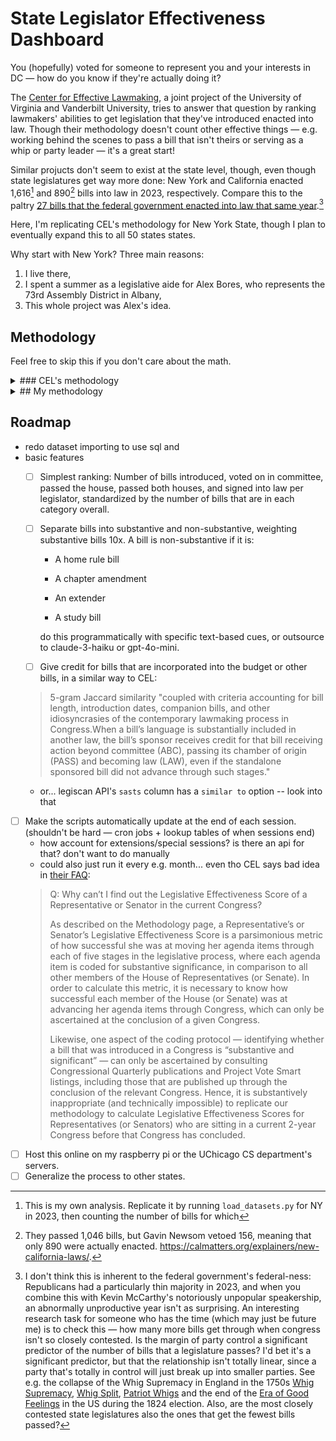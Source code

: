 # State Legislator Effectiveness Dashboard
You (hopefully) voted for someone to represent you and your interests in DC — how do you know if they're actually doing it?

The [Center for Effective Lawmaking](https://thelawmakers.org/), a joint project of the University of Virginia and Vanderbilt University, tries to answer that question by ranking lawmakers' abilities to get legislation that they've introduced enacted into law. Though their methodology doesn't count other effective things — e.g. working behind the scenes to pass a bill that isn't theirs or serving as a whip or party leader — it's a great start!

Similar projucts don't seem to exist at the state level, though, even though state legislatures get way more done:  New York and California enacted 1,616[^1] and 890[^2] bills into law in 2023, respectively. Compare this to the paltry [27 bills that the federal government enacted into law that same year](https://www.nytimes.com/2023/12/19/us/politics/bills-laws-2023-house-congress.html).[^3]

Here, I'm replicating CEL's methodology for New York State, though I plan to eventually expand this to all 50 states states.

Why start with New York? Three main reasons:
1. I live there,
2. I spent a summer as a legislative aide for Alex Bores, who represents the 73rd Assembly District in Albany,
3. This whole project was Alex's idea.

## Methodology
Feel free to skip this if you don't care about the math.

<details>
    <summary>### CEL's methodology</summary>

    I've reproduced CEL's original formula below. It looks like a beast, but it isn't too bad; you just have to know what everything means.

    It has three types of variables:
    - Variables for each lawmaker and session:
        - $i$ for each lawmaker, and
        - $t$ for each session of congress;

    - Variables for how far in the legislative process any given bill makes it:
        - $BILL$ for the number of bills **introduced**,
        - $AIC$ for the number of bills which received **action in committee**,
        - $ABC$ for the number of bills which received **action beyond committee**,
        - $PASS$ for the number of bills which **passed their chamber of origin**, and
        - $LAW$ for the number of bills which passed the other chamber, too, i.e. which where **enacted into law**;

    - and variables that divide and weight bills by their ambition and scope:  
        - $C$ for the number of commemmoritive bills,
            - $C$ bills are weighted by $\alpha = 1$,
        - $S$ for the number of substantive bills,
            - $C$ bills are weighted by $beta = 5$,
        - $SS$ for the number of substantive and significant bills,
            - $SS$ bills are weighted by $\gamma = 10$.[^4]

    With that said, take a deep breath:

    $$LES_{it} = 
    \begin{bmatrix}
        \dfrac{
            \alpha BILL_{it}^C 
            + \beta BILL_{it}^S 
            + \gamma BILL_{it}^{SS}
        }{
            \alpha \sum_{j=1}\limits^{N}BILL_{it}^C 
            + \beta \sum_{j=1}\limits^{N} BILL_{it}^S 
            + \sum_{j=1}\limits^{N} \gamma BILL_{it}^{SS}
        }\\
        \\
        + \dfrac{
            \alpha AIC_{it}^C 
            + \beta AIC_{it}^S 
            + \gamma AIC_{it}^{SS}
        }{
            \alpha \sum_{j=1}\limits^{N}AIC_{it}^C 
            + \beta \sum_{j=1}\limits^{N} AIC_{it}^S 
            + \sum_{j=1}\limits^{N} \gamma AIC_{it}^{SS}
        }\\
        \\
        + \dfrac{
            \alpha ABC_{it}^C 
            + \beta ABC_{it}^S 
            + \gamma ABC_{it}^{SS}
        }{
            \alpha \sum_{j=1}\limits^{N}ABC_{it}^C 
            + \beta \sum_{j=1}\limits^{N} ABC_{it}^S 
            + \sum_{j=1}\limits^{N} \gamma ABC_{it}^{SS}
        }\\
        \\
        + \dfrac{
            \alpha PASS_{it}^C 
            + \beta PASS_{it}^S 
            + \gamma PASS_{it}^{SS}
        }{
            \alpha \sum_{j=1}\limits^{N}PASS_{it}^C 
            + \beta \sum_{j=1}\limits^{N} PASS_{it}^S 
            + \sum_{j=1}\limits^{N} \gamma PASS_{it}^{SS}
        }\\
        \\
        + \dfrac{
            \alpha LAW_{it}^C 
            + \beta LAW_{it}^S 
            + \gamma LAW_{it}^{SS}
        }{
            \alpha \sum_{j=1}\limits^{N}LAW_{it}^C 
            + \beta \sum_{j=1}\limits^{N} LAW_{it}^S 
            + \sum_{j=1}\limits^{N} \gamma LAW_{it}^{SS}
        }
    \end{bmatrix}\begin{bmatrix}
        \dfrac{
            N
        }{
            5
        }\\
    \end{bmatrix}$$

    As CEL notes, the $\dfrac{N}{5}$ factor normalizes the average LES to 1 in each Congress.

    To get from $LES$ to a given legislator's Benchmark Score $\widehat{LES}$, you can use an ordinary least squares regression model to predict a given legislator $i$'s LES in a given congressional session $t$, using the following as predictors:
    - Legislator $i$'s seniority in session $t$,[^5]
    - An indicator variable for if legislator $i$ was a member of the majority party in session $t$,
    - An indicator variable for if legislator $i$ was a committee chair during session $t$, and
    - An indicator variable for if legislator $i$ was a sub-committee chair during session $t$.

    When you write that out as an equation, you get something like this:

    $$
    \widehat{LES}_{it} = \hat\alpha + \beta_{seniority} Seniority_{it} + \beta_{majority}Majority_{it} + \beta{com chair}Com_Chair_{it} + \beta{subcom chair}Subcom_Chair_{it}
    $$
    First, for each Congress, we estimate an Ordinary Least Squares regression model where the dependent variable is Representative i’s LES, and the independent variables are Representative i’s Seniority, an indicator variable for whether she was a member of the majority party, and indicator variables for whether she held a committee and/or subcommittee chair. After estimating the regression coefficients that correspond to each of the independent variables, we generated linear predicted values for each Representative’s LES in the given Congress.

    The predicted value is denoted as the Representative’s “Benchmark Score” that we refer to on the pages of this website. Having identified a Representative’s Benchmark Score, we denote a Representative’s Legislative Effectiveness Score as being “Above Expectations” if the ratio of her Legislative Effectiveness Score to her Benchmark Score is greater than 1.50. We denote a Representative’s Legislative Effectiveness Score as being “Below Expectations” if the ratio of her Legislative Effectiveness Score to her Benchmark Score is less than .50. Finally, we denote a Representative’s Legislative Effectiveness Score as “Meets Expectations” if the ratio of her Legislative Effectiveness Score to her Benchmark Score is between .50 and 1.50. We employ an identical methodology to calculate a Senator’s benchmark score.

</details>

<details>
    <summary>## My methodology</summary>
    Though CEL's methods work wonderfully at the federal level, lots of states have weird little quirks that are important to know! For example, the only "action beyond committee" that ever happens in NY is getting approved. To see how the methodology changes for each state, unfold that state's section below.
    <details>
        <summary> - New York</summary>
        We're going to just start with NY, though I of course have greater ambitions. Thanks to conversations with Alex Bores, I'm making two tweaks to CEL's formula here.
        1. I'm dropping the "action beyond committee" flag — it's probably very helpful at the federal level, but, thanks to my inside source, I know that making it to the floor is tantamount to getting passed. To quote Alex,
        > The only things that happen on the floor other than passing are:
        > 1. A bill is voted down (I've only seen that twice in 2 years)
        > 2. A very minor technical amendment is made unanimously.

        1. Becuase NY's senate passes three times as many bills as their assembly, I'm adding a feature for "passes the other house."
            This is also why, for New York, I'll be presenting Senators and Assemblypeople separately.
</details>

</details>

## Roadmap
- redo dataset importing to use sql and 
- basic features
    - [ ] Simplest ranking: Number of bills introduced, voted on in committee, passed the house, passed both houses, and signed into law per legislator, standardized by the number of bills that are in each category overall.

    - [ ] Separate bills into substantive and non-substantive, weighting substantive bills 10x. A bill is non-substantive if it is:

        - A home rule bill

        - A chapter amendment

        - An extender

        - A study bill

        do this programmatically with specific text-based cues, or outsource to claude-3-haiku or gpt-4o-mini.

    - [ ] Give credit for bills that are incorporated into the budget or other bills, in a similar way to CEL:
    > 5-gram Jaccard similarity "coupled with criteria accounting for bill length, introduction dates, companion bills, and other idiosyncrasies of the contemporary lawmaking process in Congress.When a bill’s language is substantially included in another law, the bill’s sponsor receives credit for that bill receiving action beyond committee (ABC), passing its chamber of origin (PASS) and becoming law (LAW), even if the standalone sponsored bill did not advance through such stages."
    - or... legiscan API's `sasts` column has a `similar to` option -- look into that


- [ ] Make the scripts automatically update at the end of each session. (shouldn't be hard — cron jobs + lookup tables of when sessions end)
    - how account for extensions/special sessions? is there an api for that? don't want to do manually
    - could also just run it every e.g. month... even tho CEL says bad idea in [their FAQ](https://thelawmakers.org/faq):
    > Q: Why can’t I find out the Legislative Effectiveness Score of a Representative or Senator in the current Congress?
    > 
    > As described on the Methodology page, a Representative’s or Senator’s Legislative Effectiveness Score is a parsimonious metric of how successful she was at moving her agenda items through each of five stages in the legislative process, where each agenda item is coded for substantive significance, in comparison to all other members of the House of Representatives (or Senate). In order to calculate this metric, it is necessary to know how successful each member of the House (or Senate) was at advancing her agenda items through Congress, which can only be ascertained at the conclusion of a given Congress. 
    > 
    > Likewise, one aspect of the coding protocol — identifying whether a bill that was introduced in a Congress is “substantive and significant” — can only be ascertained by consulting Congressional Quarterly publications and Project Vote Smart listings, including those that are published up through the conclusion of the relevant Congress. Hence, it is substantively inappropriate (and technically impossible) to replicate our methodology to calculate Legislative Effectiveness Scores for Representatives (or Senators) who are sitting in a current 2-year Congress before that Congress has concluded.
- [ ] Host this online on my raspberry pi or the UChicago CS department's servers.
- [ ] Generalize the process to other states.

[^1]: This is my own analysis. Replicate it by running `load_datasets.py` for NY in 2023, then counting the number of bills for which 
[^2]: They passed 1,046 bills, but Gavin Newsom vetoed 156, meaning that only 890 were actually enacted. https://calmatters.org/explainers/new-california-laws/.
[^3]: I don't think this is inherent to the federal government's federal-ness: Republicans had a particularly thin majority in 2023, and when you combine this with Kevin McCarthy's notoriously unpopular speakership, an abnormally unproductive year isn't as surprising. An interesting research task for someone who has the time (which may just be future me) is to check this — how many more bills get through when congress isn't so closely contested. Is the margin of party control a significant predictor of the number of bills that a legislature passes? I'd bet it's a significant predictor, but that the relationship isn't totally linear, since a party that's totally in control will just break up into smaller parties. See e.g. the collapse of the Whig Supremacy in England in the 1750s [Whig Supremacy](https://en.wikipedia.org/wiki/Whigs_(British_political_party)#Whig_Supremacy), [Whig Split](https://en.wikipedia.org/wiki/Whig_Split), [Patriot Whigs](https://en.wikipedia.org/wiki/Patriot_Whigs) and the end of the [Era of Good Feelings](https://en.wikipedia.org/wiki/Era_of_Good_Feelings) in the US during the 1824 election.
  Also, are the most closely contested state legislatures also the ones that get the fewest bills passed?

[^4]: This section is lifted mostly from CEL's excellent [Methodology page](https://thelawmakers.org/methodology). It's paraphrased here half because I want you to be able to read it without clicking over, and half because I'm the type of nerd for whom writing the $\LaTeX$ helps me understand.
[^5]: There's a whole [formula for calculating seniority in Congress](https://history.house.gov/Institution/Seniority/Terms-of-Service/), reproduced below if you don't want to click, which I'll replicate for the states.
  A legislator's seniority is defined as their position in an ordered list of all members of their house, where the list is sorted in descending order by:
  /- Number of total terms served (subtracting one term from the number of non-consecutive terms), then
  /- Number of consecutive terms served, then
  /- Alphabetically by last name.